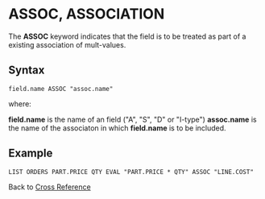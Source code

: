 # ASSOC, ASSOCIATION

<PageHeader />

The **ASSOC** keyword indicates that the field is to be treated as part of a existing association of mult-values.

## Syntax

```
field.name ASSOC "assoc.name"
```

where:

**field.name** is the name of an field ("A", "S", "D" or "I-type")
**assoc.name** is the name of the associaton in which **field.name** is to be included.

## Example

```
LIST ORDERS PART.PRICE QTY EVAL "PART.PRICE * QTY" ASSOC "LINE.COST"
```

Back to [Cross Reference](./../README.md)

<PageFooter />
